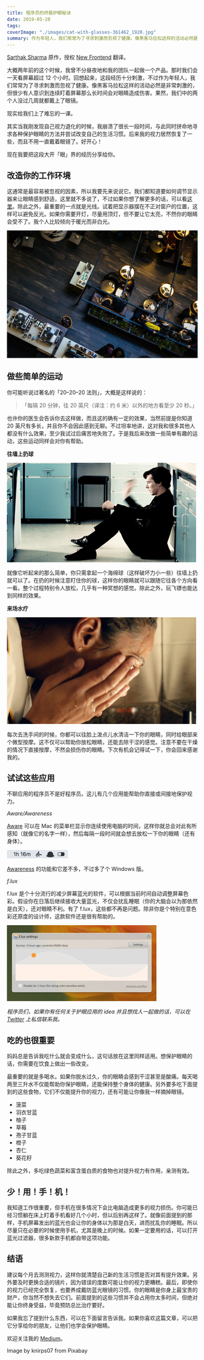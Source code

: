 ```yaml
---
title: 程序员的终极护眼秘诀
date: 2019-05-20
tags:
coverImage: "./images/cat-with-glasses-361462_1920.jpg"
summary: 作为年轻人，我们常常为了寻求刺激而忽视了健康。像黑客马拉松这样的活动必然是非常刺激的，但很少有人意识到连续盯着屏幕那么长时间会对眼睛造成伤害。
---
```


[Sarthak Sharma] 原作，授权 [New Frontend](https://nextfe.com/) 翻译。

[Sarthak Sharma]: https://dev.to/sarthology/the-definitive-guide-to-protecting-your-eyes-for-developers-22jm

大概两年前的这个时候，我曾不分昼夜地和我的团队一起做一个产品。那时我们会一天看屏幕超过 12 个小时。回想起来，这段经历十分刺激，不过作为年轻人，我们常常为了寻求刺激而忽视了健康。像黑客马拉松这样的活动必然是非常刺激的，但很少有人意识到连续盯着屏幕那么长时间会对眼睛造成伤害。果然，我们中的两个人没过几周就都戴上了眼镜。

现实给我们上了难忘的一课。

其实当我刚发现自己视力退化的时候，我崩溃了很长一段时间，与此同时拼命地寻求各种保护眼睛的方法并尝试改变自己的生活习惯。后来我的视力居然恢复了一些，而且不用一直戴着眼镜了。好开心！

现在我要把这段大开「眼」界的经历分享给你。

## 改造你的工作环境

这通常是最容易被忽视的因素，所以我要先来说说它。我们都知道要如何调节显示器来让眼睛感到舒适，这里就不多说了，不过如果你想了解更多的话，可以看[这里](https://www.theatlantic.com/health/archive/2012/09/how-to-keep-computer-screens-from-destroying-your-eyes/263005/)。除此之外，最重要的一点就是光线。试着把显示器摆在不正对窗户的位置，这样可以避免反光。如果你需要开灯，尽量用顶灯，但不要让它太亮，不然你的眼睛会受不了。我个人比较倾向于暖光而非白光。

![workspace](images/protecting-eyes-workspace.jpg)

## 做些简单的运动

你可能听说过著名的「20–20–20 法则」，大概是这样说的：

> 「每隔 20 分钟，往 20 英尺（译注：约 6 米）以外的地方看至少 20 秒。」

也许你的医生会告诉你去这样做，而且这的确有一定的效果，当然前提是你知道 20 英尺有多长，并且你不会因此感到无聊。不过坦率地讲，这对我和很多其他人都没有什么效果，至少我试过后痛苦地失败了。于是我后来改做一些简单有趣的运动，这些运动同样会对你有帮助。

**往墙上扔球**

![Bounce the Ball](images/protecting-eyes-ball.gif)

就像它听起来的那么简单，你只需拿起一个海绵球（这样破坏力小一些）往墙上扔就可以了。在扔的时候注意盯住你的球，这样你的眼睛就可以跟随它往各个方向看一看。整个过程特别令人放松，几乎有一种冥想的感觉。除此之外，玩飞镖也能达到同样的效果。

**来场水疗**

![Water](images/protecting-eyes-water.gif)

每次去洗手间的时候，你都可以往脸上泼点儿水清洁一下你的眼睛，同时给眼部来个微型按摩。这不仅可以帮助你放松眼睛，还能去除干涩的感觉。注意不要在干燥的情况下直接按摩，不然会损伤你的眼睛。下次有机会记得试一下，你会回来感谢我的。

## 试试这些应用

不聊应用的程序员不是好程序员。这儿有几个应用能帮助你直接或间接地保护视力。

*Aware/Awareness*

[Aware](https://awaremac.com/) 可以在 Mac 的菜单栏显示你连续使用电脑的时间，这样你就总会对此有所感知（就像它的名字一样），然后每隔一段时间就会想去放松一下你的眼睛（还有身体）。

![](images/protecting-eyes-aware.png)

[Awareness](http://iamfutureproof.com/tools/awareness/#) 的功能和它差不多，不过多了个 Windows 版。

*f.lux*

f.lux 是个十分流行的减少屏幕蓝光的软件，可以根据当前时间自动调整屏幕色彩。假设你在日落后继续接收大量蓝光，不仅会扰乱睡眠（你的大脑会以为那依然是白天），还对眼睛不利。有了 f.lux，这些都不再是问题。除非你是个特别在意色彩还原度的设计师，这款软件还是很有帮助的。

![](images/protecting-eyes-flux.jpg)

*程序员们，如果你有任何关于护眼应用的 idea 并且想找人一起做的话，可以在 [Twitter](https://twitter.com/Sarthology) 上私信联系我。*

## 吃的也很重要

妈妈总是告诉我吃什么就会变成什么，这句话放在这里同样适用。想保护眼睛的话，你需要在饮食上做出一些改变。

最重要的就是多喝水。如果你脱水过久，你的眼睛会感到干涩甚至是酸痛。每天喝两至三升水不仅能帮助你保护眼睛，还能保持整个身体的健康。另外要多吃下面提到的这些食物，它们不仅能提升你的视力，还有可能让你像我一样摘掉眼镜。

- 菠菜
- 羽衣甘蓝
- 柚子
- 草莓
- 孢子甘蓝
- 橙子
- 杏仁
- 葵花籽

除此之外，多吃绿色蔬菜和富含蛋白质的食物也对提升视力有作用，亲测有效。

## 少！用！手！机！

我知道工作很重要，但手机在很多情况下会比电脑造成更多的视力损伤。你可能已经习惯躺在床上盯着手机看好几个小时，但以后别再这样了。就像前面提到的那样，手机屏幕发出的蓝光也会让你的身体以为那是白天，进而扰乱你的睡眠。所以尽量只在必要的时候使用手机，尤其是晚上的时候。如果一定要用的话，可以打开蓝光过滤器，很多新款手机都自带这项功能。

## 结语

建议每个月去测测视力，这样你就清楚自己新的生活习惯是否对其有提升效果。另外要及时更换合适的镜片，因为错误的度数可能让你的视力更糟糕。最后，即使你的视力已经完全恢复，也要养成戴防蓝光眼镜的习惯。你的眼睛是你身上最宝贵的财产，你当然不想失去它们。前面提到的这些习惯并不会占用你太多时间，但绝对能让你终身受益，毕竟预防总比治疗要好。

如果我忘了提到什么东西，可以在下面留言告诉我。如果你喜欢这篇文章，可以把它分享给你的朋友，让他们也学会保护眼睛。

欢迎关注我的 [Medium](https://medium.com/@Sarthaksharma0)。

Image by knirps07 from Pixabay
